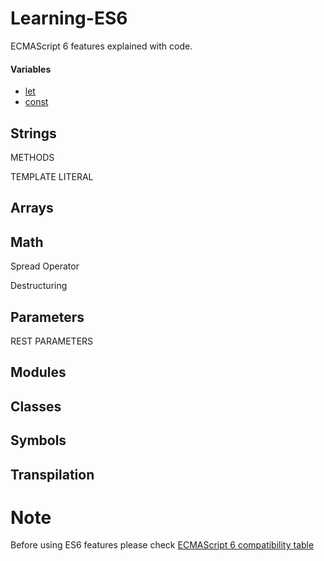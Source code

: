 # Learning-ES6
ECMAScript 6 features explained with code.


#### Variables
* [let](js/variable-es6.js)
* [const](js/variable-es6.js)



## Strings

METHODS

TEMPLATE LITERAL


## Arrays

## Math

Spread Operator

Destructuring

## Parameters
REST PARAMETERS

## Modules

## Classes

## Symbols

## Transpilation

# Note
Before using ES6 features please check [ECMAScript 6 compatibility table](https://kangax.github.io/compat-table/es6/)

